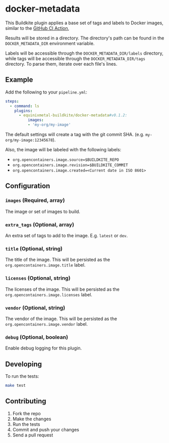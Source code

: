 # docker-metadata

This Buildkite plugin applies a base set of tags and labels to Docker images, similar to the [GitHub CI Action](https://github.com/docker/metadata-action),

Results will be stored in a directory. The directory's path can be found in the `DOCKER_METADATA_DIR` environment variable.

Labels will be accessible through the `DOCKER_METADATA_DIR/labels` directory, while tags will be accessible through the `DOCKER_METADATA_DIR/tags` directory. To parse them, iterate over each file's lines.

## Example

Add the following to your `pipeline.yml`:

```yml
steps:
  - command: ls
    plugins:
      - equinixmetal-buildkite/docker-metadata#v0.1.2:
          images:
          - 'my-org/my-image'
```

The default settings will create a tag with the git commit SHA. (e.g. `my-org/my-image:12345678`).

Also, the image will be labeled with the following labels:

- `org.opencontainers.image.source=$BUILDKITE_REPO`
- `org.opencontainers.image.revision=$BUILDKITE_COMMIT`
- `org.opencontainers.image.created=<Current date in ISO 8601>`

## Configuration

### `images` (Required, array)

The image or set of images to build.

### `extra_tags` (Optional, array)

An extra set of tags to add to the image. E.g. `latest` or `dev`.

### `title` (Optional, string)

The title of the image. This will be persisted as the `org.opencontainers.image.title` label.

### `licenses` (Optional, string)

The licenses of the image. This will be persisted as the `org.opencontainers.image.licenses` label.

### `vendor` (Optional, string)

The vendor of the image. This will be persisted as the `org.opencontainers.image.vendor` label.

### `debug` (Optional, boolean)

Enable debug logging for this plugin.

## Developing

To run the tests:

```bash
make test
```

## Contributing

1. Fork the repo
2. Make the changes
3. Run the tests
4. Commit and push your changes
5. Send a pull request
